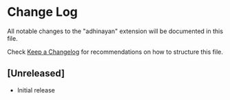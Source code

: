 # Change Log

All notable changes to the "adhinayan" extension will be documented in this file.

Check [Keep a Changelog](http://keepachangelog.com/) for recommendations on how to structure this file.

## [Unreleased]

- Initial release